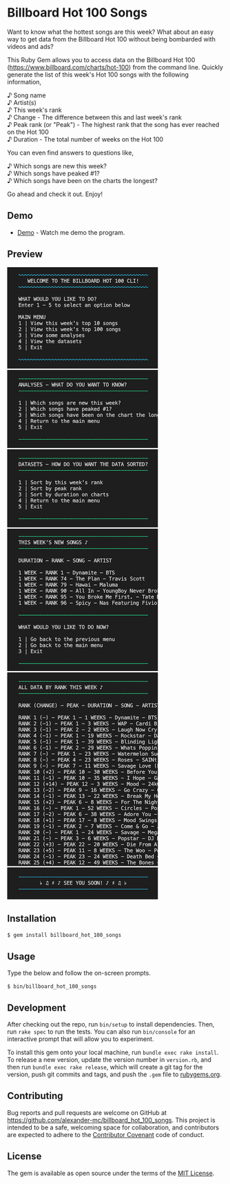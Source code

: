 # Billboard Hot 100 Songs
  
Want to know what the hottest songs are this week? What about an easy way to get data from the Billboard Hot 100 without being bombarded with videos and ads?  
  
This Ruby Gem allows you to access data on the Billboard Hot 100 (https://www.billboard.com/charts/hot-100) from the command line. Quickly generate the list of this week's Hot 100 songs with the following information,  
  
♪ Song name  
♪ Artist(s)  
♪ This week's rank  
♪ Change - The difference between this and last week's rank  
♪ Peak rank (or "Peak") - The highest rank that the song has ever reached on the Hot 100  
♪ Duration - The total number of weeks on the Hot 100  
  
You can even find answers to questions like,  
  
♪ Which songs are new this week?  
♪ Which songs have peaked #1?  
♪ Which songs have been on the charts the longest?  
  
Go ahead and check it out. Enjoy!

## Demo

+ [Demo](https://youtu.be/NDmtdVEbkQc) - Watch me demo the program.

## Preview  

![Welcome Screen](/images/1_Welcome_Screen.png)  
![Analyses Menu](/images/2_Analyses_Menu.png)  
![Datasets Menu](/images/3_Datasets_Menu.png)  
![New Songs](/images/4_New_Songs.png)  
![Datasets All Rank](/images/5_Datasets_All_Rank.png)  
![Goodbye Screen](/images/6_Goodbye_Screen.png)  

## Installation  

    $ gem install billboard_hot_100_songs

## Usage

Type the below and follow the on-screen prompts.

    $ bin/billboard_hot_100_songs

## Development

After checking out the repo, run `bin/setup` to install dependencies. Then, run `rake spec` to run the tests. You can also run `bin/console` for an interactive prompt that will allow you to experiment.

To install this gem onto your local machine, run `bundle exec rake install`. To release a new version, update the version number in `version.rb`, and then run `bundle exec rake release`, which will create a git tag for the version, push git commits and tags, and push the `.gem` file to [rubygems.org](https://rubygems.org).

## Contributing

Bug reports and pull requests are welcome on GitHub at https://github.com/alexander-mc/billboard_hot_100_songs. This project is intended to be a safe, welcoming space for collaboration, and contributors are expected to adhere to the [Contributor Covenant](contributor-covenant.org) code of conduct.

## License

The gem is available as open source under the terms of the [MIT License](https://opensource.org/licenses/MIT).
